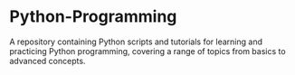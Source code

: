 # Python-Programming
A repository containing Python scripts and tutorials for learning and practicing Python programming, covering a range of topics from basics to advanced concepts.
